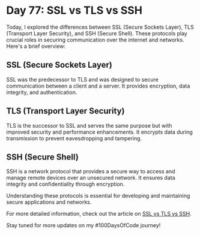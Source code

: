 # Day 77: SSL vs TLS vs SSH

Today, I explored the differences between SSL (Secure Sockets Layer), TLS (Transport Layer Security), and SSH (Secure Shell). These protocols play crucial roles in securing communication over the internet and networks. Here's a brief overview:

## SSL (Secure Sockets Layer)
SSL was the predecessor to TLS and was designed to secure communication between a client and a server. It provides encryption, data integrity, and authentication.

## TLS (Transport Layer Security)
TLS is the successor to SSL and serves the same purpose but with improved security and performance enhancements. It encrypts data during transmission to prevent eavesdropping and tampering.

## SSH (Secure Shell)
SSH is a network protocol that provides a secure way to access and manage remote devices over an unsecured network. It ensures data integrity and confidentiality through encryption.

Understanding these protocols is essential for developing and maintaining secure applications and networks.

For more detailed information, check out the article on [SSL vs TLS vs SSH](https://roadmap.sh/guides/ssl-tls-https-ssh).

Stay tuned for more updates on my #100DaysOfCode journey!